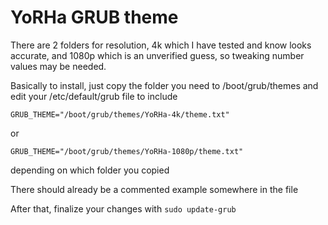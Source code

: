 # YoRHa GRUB theme

There are 2 folders for resolution, 4k which I have tested and know looks accurate, and 1080p which is an unverified guess, so tweaking number values may be needed.

Basically to install, just copy the folder you need to /boot/grub/themes and edit your /etc/default/grub file to include

`GRUB_THEME="/boot/grub/themes/YoRHa-4k/theme.txt"`

or

`GRUB_THEME="/boot/grub/themes/YoRHa-1080p/theme.txt"`

depending on which folder you copied

There should already be a commented example somewhere in the file

After that, finalize your changes with `sudo update-grub`
